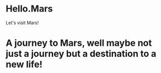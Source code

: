 # Hello.Mars
Let's visit Mars!
# A journey to Mars, well maybe not just a journey but a destination to a new life!

